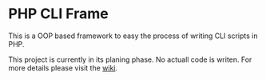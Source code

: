 # PHP CLI Frame 

This is a OOP based framework to easy the process of writing CLI scripts in PHP.

This project is currently in its planing phase. No actuall code is writen. For more details please visit the [wiki](https://github.com/crystlbrd/php-cli-frame/wiki).
